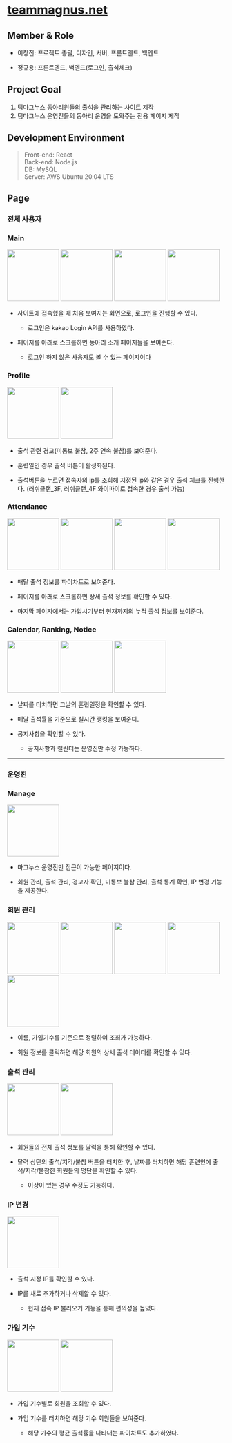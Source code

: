 # [teammagnus.net](https://teammagnus.net)
 

## Member & Role
* 이창진: 프로젝트 총괄, 디자인, 서버, 프론트엔드, 백엔드

* 정규용: 프론트엔드, 백엔드(로그인, 출석체크)

## Project Goal
1. 팀마그누스 동아리원들의 출석을 관리하는 사이트 제작
2. 팀마그누스 운영진들의 동아리 운영을 도와주는 전용 페이지 제작

## Development Environment
>Front-end: React<br/>
>Back-end: Node.js<br/>
>DB: MySQL<br/>
>Server: AWS Ubuntu 20.04 LTS

## Page

### 전체 사용자

### Main
<div>
<img width="120px" src="https://user-images.githubusercontent.com/84197474/198031102-0cd39cce-5f1b-4d42-bfb7-58b83e46a69a.png">
<img width="120px" src="https://user-images.githubusercontent.com/84197474/198031438-50fc2b78-8181-4b38-86c8-ec24a448d9a7.png">
<img width="120px" src="https://user-images.githubusercontent.com/84197474/198031538-f8be467c-ee59-4330-a296-f9f1c4a6f7d4.png">
<img width="120px" src="https://user-images.githubusercontent.com/84197474/198031609-81984adb-8a7d-4344-8761-1693a57bbba1.png">
<div>

* 사이트에 접속했을 때 처음 보여지는 화면으로, 로그인을 진행할 수 있다.
	* 로그인은 kakao Login API를 사용하였다.

* 페이지를 아래로 스크롤하면 동아리 소개 페이지들을 보여준다.
	* 로그인 하지 않은 사용자도 볼 수 있는 페이지이다



### Profile
<div>
<img width="120px" src="https://user-images.githubusercontent.com/84197474/198034592-51cf45de-d0d0-4bb8-bb5b-b76d9e544ce0.png">
<img width="120px" src="https://user-images.githubusercontent.com/84197474/198034602-4d717643-33f7-4d32-9ce8-85a6ad59d101.png">
<div>

* 출석 관련 경고(미통보 불참, 2주 연속 불참)를 보여준다.

* 훈련일인 경우 출석 버튼이 활성화된다.

* 출석버튼을 누르면 접속자의 ip를 조회해 지정된 ip와 같은 경우 출석 체크를 진행한다. (러쉬클랜_3F, 러쉬클랜_4F 와이파이로 접속한 경우 출석 가능)



### Attendance
<div>
<img width="120px" src="https://user-images.githubusercontent.com/84197474/198036533-adea3438-b715-4854-918f-74edce7bb398.png">
<img width="120px" src="https://user-images.githubusercontent.com/84197474/198036561-40b48afd-da63-4add-a27a-d74e1a52315c.png">
<img width="120px" src="https://user-images.githubusercontent.com/84197474/198036575-3a1d7acf-2562-43a4-93dc-7b0b6cd04e7f.png">
<img width="120px" src="https://user-images.githubusercontent.com/84197474/198036593-57d7dc73-63dc-4eaa-8ddf-79cc10199c30.png">
<div>

* 매달 출석 정보를 파이차트로 보여준다.

* 페이지를 아래로 스크롤하면 상세 출석 정보를 확인할 수 있다.

* 마지막 페이지에서는 가입시기부터 현재까지의 누적 출석 정보를 보여준다.



### Calendar, Ranking, Notice
<div>
<img width="120px" src="https://user-images.githubusercontent.com/84197474/198037566-35169bd7-3bfd-4c5f-935b-08201eb090ce.png">
<img width="120px" src="https://user-images.githubusercontent.com/84197474/198037878-d5853293-206b-4210-8863-9c17558bc0d4.png">
<img width="120px" src="https://user-images.githubusercontent.com/84197474/198038642-992898fb-49f8-407d-a693-80486e334066.png">
<div>

* 날짜를 터치하면 그날의 훈련일정을 확인할 수 있다.

* 매달 출석률을 기준으로 실시간 랭킹을 보여준다.

* 공지사항을 확인할 수 있다. 
	* 공지사항과 캘린더는 운영진만 수정 가능하다.


---

### 운영진

### Manage
<div>
<img width="120px" src="https://user-images.githubusercontent.com/84197474/198039766-804d9483-700c-4409-99a4-f4f81402478b.png">
<div>

* 마그누스 운영진만 접근이 가능한 페이지이다.

* 회원 관리, 출석 관리, 경고자 확인, 미통보 불참 관리, 출석 통계 확인, IP 변경 기능을 제공한다. 



### 회원 관리
<div>
<img width="120px" src="https://user-images.githubusercontent.com/84197474/198040417-8e497290-968f-443d-afac-c30d0bef29b3.png">
<img width="120px" src="https://user-images.githubusercontent.com/84197474/198041148-ff365379-81c2-434b-a0c1-0030abd1926a.png">
<img width="120px" src="https://user-images.githubusercontent.com/84197474/198040425-7e59db38-fc70-4170-912e-8e41f977c3a2.png">
<img width="120px" src="https://user-images.githubusercontent.com/84197474/198351298-5e65510d-6f5e-4204-ad12-9dfec83bc705.png">
<img width="120px" src="https://user-images.githubusercontent.com/84197474/198351293-d51e84d3-8d1b-4d79-96d7-898a63be34bc.png">
<div>

* 이름, 가입기수를 기준으로 정렬하여 조회가 가능하다.

* 회원 정보를 클릭하면 해당 회원의 상세 출석 데이터를 확인할 수 있다.



### 출석 관리
<div>
<img width="120px" src="https://user-images.githubusercontent.com/84197474/198042127-c2eddd01-7216-453c-ba80-8c27d424c237.png">
<img width="120px" src="https://user-images.githubusercontent.com/84197474/198042137-b5fe66f4-8281-42ec-89ea-39bded9f0495.png">
<div>

* 회원들의 전체 출석 정보를 달력을 통해 확인할 수 있다.

* 달력 상단의 출석/지각/불참 버튼을 터치한 후, 날짜를 터치하면 해당 훈련인에 출석/지각/불참한 회원들의 명단을 확인할 수 있다.
	* 이상이 있는 경우 수정도 가능하다.



### IP 변경
<div>
<img width="120px" src="https://user-images.githubusercontent.com/84197474/198043263-a9ea6319-c92d-4d8e-b68b-b35e69f8b254.png">
<div>

* 출석 지정 IP를 확인할 수 있다. 

* IP를 새로 추가하거나 삭제할 수 있다.
	* 현재 접속 IP 불러오기 기능을 통해 편의성을 높였다.


### 가입 기수
<div>
<img width="120px" src="https://user-images.githubusercontent.com/84197474/198350497-f3b4dd3c-6f93-4dcf-80d2-375d01f6969c.png">
<img width="120px" src="https://user-images.githubusercontent.com/84197474/198350487-cc46baf3-8748-4b5b-b8a5-d5291cac5973.png">
<div>

* 가입 기수별로 회원을 조회할 수 있다. 

* 가입 기수를 터치하면 해당 기수 회원들을 보여준다.
	* 해당 기수의 평균 출석률을 나타내는 파이차트도 추가하였다.


